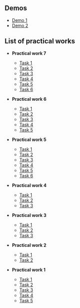 ## Demos

- [Demo 1](./demos/demo1/)
- [Demo 2](./demos/demo2/)

## List of practical works

- **Practical work 7**
  - [Task 1](./practical-work7/task1/)
  - [Task 2](./practical-work7/task2/)
  - [Task 3](./practical-work7/task3/)
  - [Task 4](./practical-work7/task4/)
  - [Task 5](./practical-work7/task5/)
  - [Task 6](./practical-work7/task6/)

- **Practical work 6**
  - [Task 1](./practical-work6/task1/)
  - [Task 2](./practical-work6/task2/)
  - [Task 3](./practical-work6/task3/)
  - [Task 4](./practical-work6/task4/)
  - [Task 5](./practical-work6/task5/)

- **Practical work 5**
  - [Task 1](./practical-work5/task1/)
  - [Task 2](./practical-work5/task2/)
  - [Task 3](./practical-work5/task3/)
  - [Task 4](./practical-work5/task4/)
  - [Task 5](./practical-work5/task5/)
  - [Task 6](./practical-work5/task6/)

- **Practical work 4**
  - [Task 1](./practical-work4/task1/)
  - [Task 2](./practical-work4/task2/)
  - [Task 3](./practical-work4/task3/)

- **Practical work 3**
  - [Task 1](./practical-work3/)
  - [Task 2](./practical-work3/)
  - [Task 3](./practical-work3/)

- **Practical work 2**
  - [Task 1](./practical-work2/)
  - [Task 2](./practical-work2/)

- **Practical work 1**
  - [Task 1](./practical-work1/)
  - [Task 2](./practical-work1/)
  - [Task 3](./practical-work1/)
  - [Task 4](./practical-work1/)
  - [Task 5](./practical-work1/)
